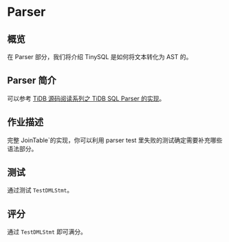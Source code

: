 # Parser

## 概览

在 Parser 部分，我们将介绍 TinySQL 是如何将文本转化为 AST 的。

## Parser 简介

可以参考 [TiDB 源码阅读系列之 TiDB SQL Parser 的实现](https://pingcap.com/blog-cn/tidb-source-code-reading-5/)。

## 作业描述

完整 JoinTable`的实现，你可以利用 parser test 里失败的测试确定需要补充哪些语法部分。

## 测试

通过测试 `TestDMLStmt`。

## 评分

通过 `TestDMLStmt` 即可满分。
